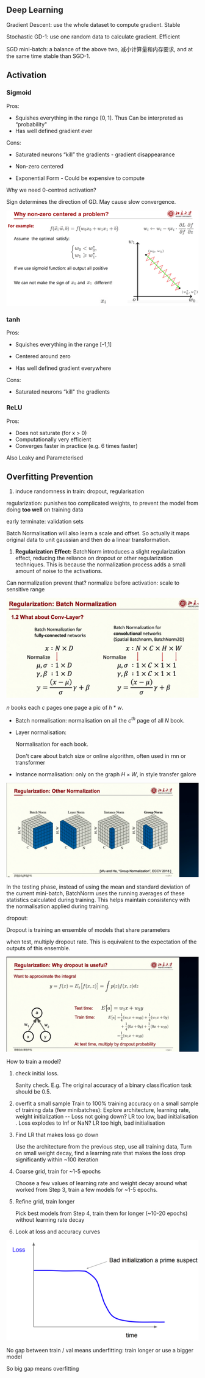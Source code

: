 ## Deep Learning

Gradient Descent: use the whole dataset to compute gradient. Stable

Stochastic GD-1: use one random data to calculate gradient. Efficient

SGD mini-batch: a balance of the above two, 减小计算量和内存要求, and at the same time stable than SGD-1.

## Activation

### Sigmoid

Pros:
- Squishes everything in the range $[0,1]$. Thus Can be interpreted as “probability"
- Has well defined gradient ever

Cons:

- Saturated neurons “kill” the gradients - gradient disappearance

- Non-zero centered
- Exponential Form - Could be expensive to compute



Why we need 0-centred activation? 

Sign determines the direction of GD. May cause slow convergence.

![image-20231125184509743](images/image-20231125184509743.png)



### tanh

Pros:

- Squishes everything in the range [-1,1]
- Centered around zero

- Has well defined gradient everywhere

Cons:
- Saturated neurons “kill" the gradients

### ReLU

Pros:
- Does not saturate (for x > 0)
- Computationally very efficient
- Converges faster in practice (e.g. 6 times faster)

Also Leaky and Parameterised



## Overfitting Prevention

1. induce randomness in train: dropout, regularisation 

regularization: punishes too complicated weights, to prevent the model from doing **too well** on training data



early terminate: validation sets



Batch Normalisation will also learn a scale and offset. So actually it maps original data to unit gaussian and  then do a linear transformation.

1. **Regularization Effect:** BatchNorm introduces a slight regularization effect, reducing the reliance on dropout or other regularization techniques. This is because the normalization process adds a small amount of noise to the activations.



Can normalization prevent that? normalize before activation: scale to sensitive range

![image-20230920170535866](images/image-20230920170535866.png)

$n$ books each $c$ pages one page a pic of $h*w$.

- Batch normalisation: normalisation on all the $c^{th}$ page of all $N$ book.

- Layer normalisation: 

  Normalisation for each book.

  Don't care about batch size or online algorithm, often used in rnn or transformer

- Instance normalisation: only on the graph $H\times W$, in style transfer galore

![image-20230920172557609](images/image-20230920172557609.png)

In the testing phase, instead of using the mean and standard deviation of the current mini-batch, BatchNorm uses the running averages of these statistics calculated during training. This helps maintain consistency with the normalisation applied during training.



dropout:

Dropout is training an ensemble of models that share parameters

when test, multiply dropout rate. This is equivalent to the expectation of the outputs of this ensemble.

![image-20230920173905572](images/image-20230920173905572.png)









How to train a model?

1. check initial loss. 

   Sanity check. E.g. The original accuracy of a binary classification task should be 0.5.

2. overfit a small sample
   Train to 100% training accuracy on a small sample cf training data (few minibatches):
   Explore architecture, learning rate, weight initialization
   -- Loss not going down? LR too low, bad initialisation
   . Loss explodes to Inf or NaN? LR too high, bad initialisation

3. Find LR that makes loss go down 

   Use the architecture from the previous step, use all training data,  Turn on small weight decay, find a learning rate that makes the loss drop significantly within ~100  iteration

4. Coarse grid, train for ~1-5 epochs 

   Choose a few values of learning rate and weight decay around what worked from Step 3, train a  few models for ~1-5 epochs.

5. Refine grid, train longer 

   Pick best models from Step 4, train them for longer (~10-20 epochs) without learning rate decay

6. Look at loss and accuracy curves

![image-20231007155310294](images/image-20231007155310294.png)

No gap between train / val means underfitting: train longer or use a bigger model

So big gap means overfitting